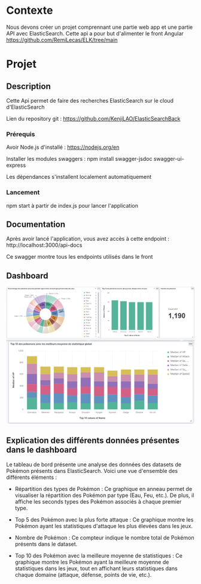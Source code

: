 # Contexte
Nous devons créer un projet comprennant une partie web app et une partie API avec ElasticSearch.
Cette api a pour but d'alimenter le front Angular https://github.com/RemiLecas/ELK/tree/main
# Projet
## Description
Cette Api permet de faire des recherches ElasticSearch sur le cloud d'ElasticSearch

Lien du repository git : https://github.com/KenjiLAO/ElasticSearchBack

### Prérequis
Avoir Node.js d'installé :
https://nodejs.org/en

Installer les modules swaggers :
npm install swagger-jsdoc swagger-ui-express

Les dépendances s'installent localement automatiquement

### Lancement
npm start à partir de index.js pour lancer l'application

## Documentation

Après avoir lancé l'application, vous avez accès à cette endpoint :
http://localhost:3000/api-docs

Ce swagger montre tous les endpoints utilisés dans le front

## Dashboard
![img.png](img.png)
![img_1.png](img_1.png)

## Explication des différents données présentes dans le dashboard

Le tableau de bord présente une analyse des données des datasets de Pokémon présents dans ElasticSearch. Voici une vue d'ensemble des différents éléments :

- Répartition des types de Pokémon : Ce graphique en anneau permet de visualiser la répartition des Pokémon par type (Eau, Feu, etc.). De plus, il affiche les seconds types des Pokémon associés à chaque premier type.

- Top 5 des Pokémon avec la plus forte attaque : Ce graphique montre les Pokémon ayant les statistiques d'attaque les plus élevées dans les jeux.

- Nombre de Pokémon : Ce compteur indique le nombre total de Pokémon présents dans le dataset.

- Top 10 des Pokémon avec la meilleure moyenne de statistiques : Ce graphique montre les Pokémon ayant la meilleure moyenne de statistiques dans les jeux, tout en affichant leurs statistiques dans chaque domaine (attaque, défense, points de vie, etc.).